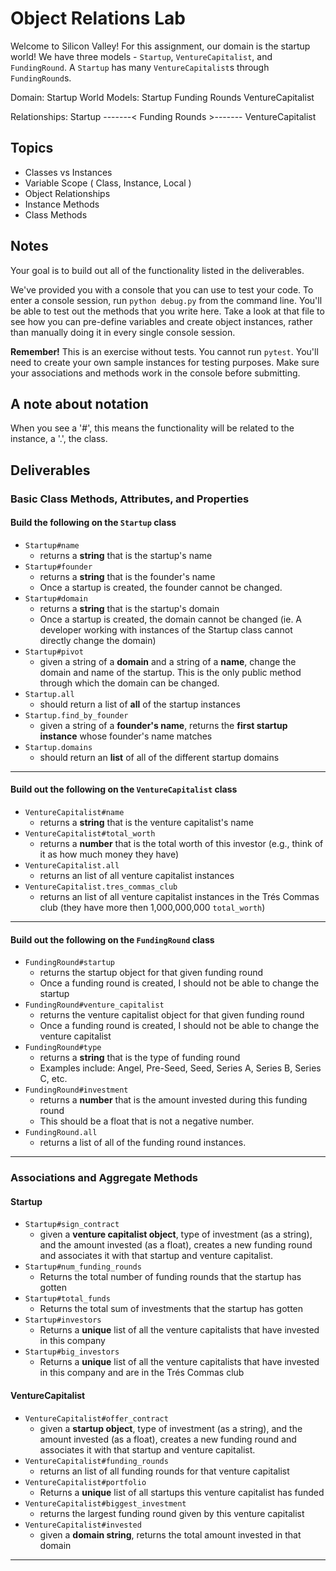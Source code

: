 # Object Relations Lab 

Welcome to Silicon Valley! For this assignment, our domain is the startup world! We have three models - `Startup`, `VentureCapitalist`, and `FundingRound`. A `Startup` has many `VentureCapitalist`s through `FundingRound`s.

Domain: Startup World
Models: Startup
        Funding Rounds
        VentureCapitalist

Relationships:
Startup -------< Funding Rounds  >------- VentureCapitalist

## Topics

- Classes vs Instances
- Variable Scope ( Class, Instance, Local )
- Object Relationships
- Instance Methods
- Class Methods

## Notes

Your goal is to build out all of the functionality listed in the deliverables. 

We've provided you with a console that you can use to test your code. To enter a console session, run `python debug.py` from the command line. You'll be able to test out the methods that you write here. Take a look at that file to see how you can pre-define variables and create object instances, rather than manually doing it in every single console session.

**Remember!** This is an exercise without tests. You cannot run `pytest`. You'll need to create your own sample instances for testing purposes. Make sure your associations and methods work in the console before submitting.

## A note about notation
When you see a '#', this means the functionality will be related to the instance, a '.', the class.

## Deliverables

### Basic Class Methods, Attributes, and Properties

#### Build the following on the `Startup` class

- `Startup#name`
  - returns a **string** that is the startup's name
- `Startup#founder`
  - returns a **string** that is the founder's name
  - Once a startup is created, the founder cannot be changed.
- `Startup#domain`
  - returns a **string** that is the startup's domain
  - Once a startup is created, the domain cannot be changed (ie. A developer working with instances of the Startup class cannot directly change the domain)
- `Startup#pivot`
  - given a string of a **domain** and a string of a **name**, change the domain and name of the startup. This is the only public method through which the domain can be changed.
- `Startup.all`
  - should return a list of **all** of the startup instances
- `Startup.find_by_founder`
  - given a string of a **founder's name**, returns the **first startup instance** whose founder's name matches
- `Startup.domains`
  - should return an **list** of all of the different startup domains

---

#### Build out the following on the `VentureCapitalist` class

- `VentureCapitalist#name`
  - returns a **string** that is the venture capitalist's name
- `VentureCapitalist#total_worth`
  - returns a **number** that is the total worth of this investor (e.g., think of it as how much money they have)
- `VentureCapitalist.all`
  - returns an list of all venture capitalist instances
- `VentureCapitalist.tres_commas_club`
  - returns an list of all venture capitalist instances in the Trés Commas club (they have more then 1,000,000,000 `total_worth`)

---

#### Build out the following on the `FundingRound` class

- `FundingRound#startup`
  - returns the startup object for that given funding round
  - Once a funding round is created, I should not be able to change the startup
- `FundingRound#venture_capitalist`
  - returns the venture capitalist object for that given funding round
  - Once a funding round is created, I should not be able to change the venture capitalist
- `FundingRound#type`
  - returns a **string** that is the type of funding round
  - Examples include: Angel, Pre-Seed, Seed, Series A, Series B, Series C, etc.
- `FundingRound#investment`
  - returns a **number** that is the amount invested during this funding round
  - This should be a float that is not a negative number.
- `FundingRound.all`
  - returns a list of all of the funding round instances.

---

### Associations and Aggregate Methods

#### Startup

- `Startup#sign_contract`
  - given a **venture capitalist object**, type of investment (as a string), and the amount invested (as a float), creates a new funding round and associates it with that startup and venture capitalist.
- `Startup#num_funding_rounds`
  - Returns the total number of funding rounds that the startup has gotten
- `Startup#total_funds`
  - Returns the total sum of investments that the startup has gotten
- `Startup#investors`
  - Returns a **unique** list of all the venture capitalists that have invested in this company
- `Startup#big_investors`
  - Returns a **unique** list of all the venture capitalists that have invested in this company and are in the Trés Commas club

#### VentureCapitalist

- `VentureCapitalist#offer_contract`
  - given a **startup object**, type of investment (as a string), and the amount invested (as a float), creates a new funding round and associates it with that startup and venture capitalist.
- `VentureCapitalist#funding_rounds`
  - returns an list of all funding rounds for that venture capitalist
- `VentureCapitalist#portfolio`
  - Returns a **unique** list of all startups this venture capitalist has funded
- `VentureCapitalist#biggest_investment`
  - returns the largest funding round given by this venture capitalist
- `VentureCapitalist#invested`
  - given a **domain string**, returns the total amount invested in that domain

---
